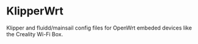 # KlipperWrt
 Klipper and fluidd/mainsail config files for OpenWrt embeded devices like the Creality Wi-Fi Box.
